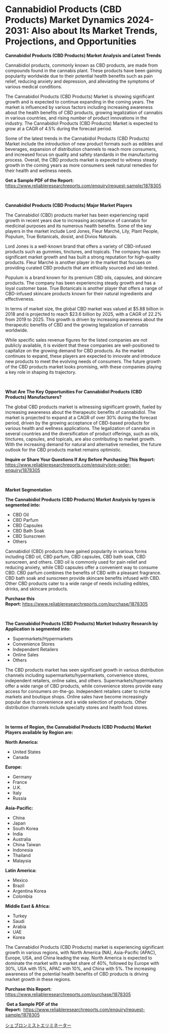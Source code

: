 <p><h1>Cannabidiol Products (CBD Products) Market Dynamics 2024-2031: Also about Its Market Trends, Projections, and Opportunities</h1></p><p><strong>Cannabidiol Products (CBD Products) Market Analysis and Latest Trends</strong></p>
<p><p>Cannabidiol products, commonly known as CBD products, are made from compounds found in the cannabis plant. These products have been gaining popularity worldwide due to their potential health benefits such as pain relief, reducing anxiety and depression, and alleviating the symptoms of various medical conditions.</p><p>The Cannabidiol Products (CBD Products) Market is showing significant growth and is expected to continue expanding in the coming years. The market is influenced by various factors including increasing awareness about the health benefits of CBD products, growing legalization of cannabis in various countries, and rising number of product innovations in the industry. The Cannabidiol Products (CBD Products) Market is expected to grow at a CAGR of 4.5% during the forecast period.</p><p>Some of the latest trends in the Cannabidiol Products (CBD Products) Market include the introduction of new product formats such as edibles and beverages, expansion of distribution channels to reach more consumers, and increased focus on quality and safety standards in the manufacturing process. Overall, the CBD products market is expected to witness steady growth in the coming years as more consumers seek natural remedies for their health and wellness needs.</p></p>
<p><strong>Get a Sample PDF of the Report:&nbsp;</strong> <a href="https://www.reliableresearchreports.com/enquiry/request-sample/1878305">https://www.reliableresearchreports.com/enquiry/request-sample/1878305</a></p>
<p>&nbsp;</p>
<p><strong>Cannabidiol Products (CBD Products) Major Market Players</strong></p>
<p><p>The Cannabidiol (CBD) products market has been experiencing rapid growth in recent years due to increasing acceptance of cannabis for medicinal purposes and its numerous health benefits. Some of the key players in the market include Lord Jones, Fleur Marché, Lily, Plant People, Populum, True Botanicals, dosist, and Divios Naturals.</p><p>Lord Jones is a well-known brand that offers a variety of CBD-infused products such as gummies, tinctures, and topicals. The company has seen significant market growth and has built a strong reputation for high-quality products. Fleur Marché is another player in the market that focuses on providing curated CBD products that are ethically sourced and lab-tested.</p><p>Populum is a brand known for its premium CBD oils, capsules, and skincare products. The company has been experiencing steady growth and has a loyal customer base. True Botanicals is another player that offers a range of CBD-infused skincare products known for their natural ingredients and effectiveness.</p><p>In terms of market size, the global CBD market was valued at $5.88 billion in 2018 and is projected to reach $23.6 billion by 2025, with a CAGR of 22.2% from 2019 to 2025. This growth is driven by increasing awareness about the therapeutic benefits of CBD and the growing legalization of cannabis worldwide.</p><p>While specific sales revenue figures for the listed companies are not publicly available, it is evident that these companies are well-positioned to capitalize on the growing demand for CBD products. As the market continues to expand, these players are expected to innovate and introduce new products to meet the evolving needs of consumers. The future growth of the CBD products market looks promising, with these companies playing a key role in shaping its trajectory.</p></p>
<p>&nbsp;</p>
<p><strong>What Are The Key Opportunities For Cannabidiol Products (CBD Products) Manufacturers?</strong></p>
<p><p>The global CBD products market is witnessing significant growth, fueled by increasing awareness about the therapeutic benefits of cannabidiol. The market is projected to expand at a CAGR of over 30% during the forecast period, driven by the growing acceptance of CBD-based products for various health and wellness applications. The legalization of cannabis in several countries and the diversification of product offerings, such as oils, tinctures, capsules, and topicals, are also contributing to market growth. With the increasing demand for natural and alternative remedies, the future outlook for the CBD products market remains optimistic.</p></p>
<p><strong>Inquire or Share Your Questions If Any Before Purchasing This Report:</strong> <a href="https://www.reliableresearchreports.com/enquiry/pre-order-enquiry/1878305">https://www.reliableresearchreports.com/enquiry/pre-order-enquiry/1878305</a></p>
<p>&nbsp;</p>
<p><strong>Market Segmentation</strong></p>
<p><strong>The Cannabidiol Products (CBD Products) Market Analysis by types is segmented into:</strong></p>
<p><ul><li>CBD Oil</li><li>CBD Parfum</li><li>CBD Capsules</li><li>CBD Bath Soak</li><li>CBD Sunscreen</li><li>Others</li></ul></p>
<p><p>Cannabidiol (CBD) products have gained popularity in various forms including CBD oil, CBD parfum, CBD capsules, CBD bath soak, CBD sunscreen, and others. CBD oil is commonly used for pain relief and reducing anxiety, while CBD capsules offer a convenient way to consume CBD. CBD parfum combines the benefits of CBD with a pleasant fragrance. CBD bath soak and sunscreen provide skincare benefits infused with CBD. Other CBD products cater to a wide range of needs including edibles, drinks, and skincare products.</p></p>
<p><strong>Purchase this Report:&nbsp;</strong><a href="https://www.reliableresearchreports.com/purchase/1878305">https://www.reliableresearchreports.com/purchase/1878305</a></p>
<p>&nbsp;</p>
<p><strong>The Cannabidiol Products (CBD Products) Market Industry Research by Application is segmented into:</strong></p>
<p><ul><li>Supermarkets/Hypermarkets</li><li>Convenience Stores</li><li>Independent Retailers</li><li>Online Sales</li><li>Others</li></ul></p>
<p><p>The CBD products market has seen significant growth in various distribution channels including supermarkets/hypermarkets, convenience stores, independent retailers, online sales, and others. Supermarkets/hypermarkets offer a wide range of CBD products, while convenience stores provide easy access for consumers on-the-go. Independent retailers cater to niche markets and boutique shops. Online sales have become increasingly popular due to convenience and a wide selection of products. Other distribution channels include specialty stores and health food stores.</p></p>
<p>&nbsp;</p>
<p><strong>In terms of Region, the Cannabidiol Products (CBD Products) Market Players available by Region are:</strong></p>
<p>
    <p> <strong> North America: </strong>
        <ul>
            <li>United States</li>
            <li>Canada</li>
        </ul>
        </p> 
    <p> <strong> Europe: </strong>
        <ul>
            <li>Germany</li>
            <li>France</li>
            <li>U.K.</li>
            <li>Italy</li>
            <li>Russia</li>
        </ul>
        </p> 
    <p> <strong> Asia-Pacific: </strong>
        <ul>
            <li>China</li>
            <li>Japan</li>
            <li>South Korea</li>
            <li>India</li>
            <li>Australia</li>
            <li>China Taiwan</li>
            <li>Indonesia</li>
            <li>Thailand</li>
            <li>Malaysia</li>
        </ul>
        </p> 
    <p> <strong> Latin America: </strong>
        <ul>
            <li>Mexico</li>
            <li>Brazil</li>
            <li>Argentina Korea</li>
            <li>Colombia</li>
        </ul>
        </p> 
    <p> <strong> Middle East & Africa: </strong>
        <ul>
            <li>Turkey</li>
            <li>Saudi</li>
            <li>Arabia</li>
            <li>UAE</li>
            <li>Korea</li>
        </ul>
    </p>
    </p>
<p><p>The Cannabidiol Products (CBD Products) market is experiencing significant growth in various regions, with North America (NA), Asia-Pacific (APAC), Europe, USA, and China leading the way. North America is expected to dominate the market with a market share of 40%, followed by Europe with 30%, USA with 15%, APAC with 10%, and China with 5%. The increasing awareness of the potential health benefits of CBD products is driving market growth in these regions.</p></p>
<p><strong>Purchase this Report: </strong><a href="https://www.reliableresearchreports.com/purchase/1878305">https://www.reliableresearchreports.com/purchase/1878305</a></p>
<p>&nbsp;<strong>Get a Sample PDF of the Report:&nbsp;&nbsp;</strong><a href="https://www.reliableresearchreports.com/enquiry/request-sample/1878305">https://www.reliableresearchreports.com/enquiry/request-sample/1878305</a></p>
<p><strong></strong></p>
<p><p><a href="https://medium.com/@colinom7865/%E3%82%B7%E3%82%A7%E3%83%96%E3%83%AD%E3%83%B3-%E3%83%9F%E3%82%B9%E3%83%88%E3%82%A8%E3%83%AA%E3%83%9F%E3%83%8D%E3%83%BC%E3%82%BF%E3%83%BC%E3%82%BA%E5%B8%82%E5%A0%B4%E3%81%AF-%E5%B8%82%E5%A0%B4%E3%82%B7%E3%82%A7%E3%82%A2-%E5%B8%82%E5%A0%B4%E3%83%88%E3%83%AC%E3%83%B3%E3%83%89-%E5%B8%82%E5%A0%B4%E6%88%90%E9%95%B7%E3%81%AB%E9%96%A2%E3%81%99%E3%82%8B%E6%83%85%E5%A0%B1%E3%82%92%E6%8F%90%E4%BE%9B%E3%81%97%E3%81%A6%E3%81%84%E3%81%BE%E3%81%99-b93ded6d8ae5">シェブロンミストエリミネーター</a></p></p>